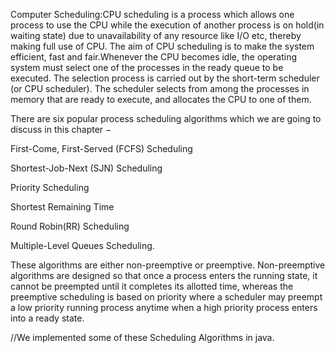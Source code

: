 Computer Scheduling:CPU scheduling is a process which allows one process to use the CPU while the execution of another process is on hold(in waiting state) due to unavailability of any resource like I/O etc, thereby making full use of CPU. The aim of CPU scheduling is to make the system efficient, fast and fair.Whenever the CPU becomes idle, the operating system must select one of the processes in the ready queue to be executed. The selection process is carried out by the short-term scheduler (or CPU scheduler). The scheduler selects from among the processes in memory that are ready to execute, and allocates the CPU to one of them.

There are six popular process scheduling algorithms which we are going to discuss in this chapter −

First-Come, First-Served (FCFS) Scheduling

Shortest-Job-Next (SJN) Scheduling

Priority Scheduling

Shortest Remaining Time

Round Robin(RR) Scheduling

Multiple-Level Queues Scheduling.

These algorithms are either non-preemptive or preemptive. Non-preemptive algorithms are designed so that once a process enters the running state, it cannot be preempted until it completes its allotted time, whereas the preemptive scheduling is based on priority where a scheduler may preempt a low priority running process anytime when a high priority process enters into a ready state.

//We implemented some of these Scheduling Algorithms in java.

